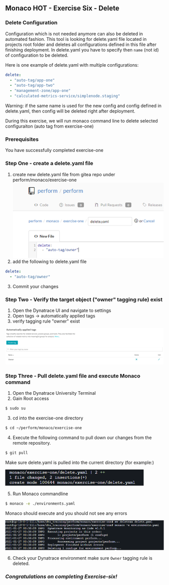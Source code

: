 ## Monaco HOT - Exercise Six - Delete

### Delete Configuration
Configuration which is not needed anymore can also be deleted in automated fashion. This tool is looking for delete.yaml file located in projects root folder and deletes all configurations defined in this file after finishing deployment. In delete.yaml you have to specify then `name` (not id) of configuration to be deleted.

Here is one example of delete.yaml with multiple configurations:
```yaml
delete:
  - "auto-tag/app-one"
  - "auto-tag/app-two"
  - "management-zone/app-one"    
  - "calculated-metrics-service/simplenode.staging" 
```
Warning: if the same name is used for the new config and config defined in delete.yaml, then config will be deleted right after deployment.

During this exercise, we will run monaco command line to delete selected configuraiton (auto tag from exercise-one)

### Prerequisites

You have successfully completed exercise-one


### Step One - create a delete.yaml file


1. create new delete.yaml file from gitea repo under perform/monaco/exercise-one
![Owner delete yaml](../../assets/images/delete_yaml.png)
2. add the following to delete.yaml file
```yaml
delete:
  - "auto-tag/owner"
```
3. Commit your changes

### Step Two - Verify the target object ("owner" tagging rule) exist
1. Open the Dynatrace UI and navigate to settings
2. Open tags -> automatically applied tags
3. verify tagging rule "owner" exist

![Owner Tag](../../assets/images/Ownertagui.png)

### Step Three - Pull delete.yaml file and execute Monaco command

1. Open the Dynatrace University Terminal
2. Gain Root access
```bash
$ sudo su
```
3. cd into the exercise-one directory
```bash
$ cd ~/perform/monaco/exercise-one
```
4. Execute the following command to pull down our changes from the remote repository.
```bash
$ git pull
```
Make sure delete.yaml is pulled into the current directory (for example:)

![Owner git pull yaml](../../assets/images/git_pull.png)

5. Run Monaco commandline

```bash
$ monaco -e ./environments.yaml
```
Monaco should execute and you should not see any errors

![Owner git pull yaml](../../assets/images/delete_console.png)

6. Check your Dynatrace environment make sure `Owner` tagging rule is deleted.



### ***Congratulations on completing Exercise-six!***





